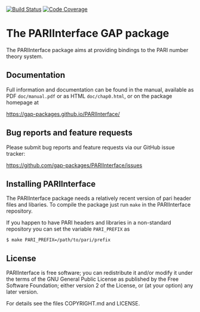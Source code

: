[![Build Status](https://github.com/gap-packages/PARIInterface/workflows/CI/badge.svg?branch=master)](https://github.com/gap-packages/PARIInterface/actions?query=workflow%3ACI+branch%3Amaster)
[![Code Coverage](https://codecov.io/github/gap-packages/PARIInterface/coverage.svg?branch=master&token=)](https://codecov.io/gh/gap-packages/PARIInterface)

# The PARIInterface GAP package

The PARIInterface package aims at providing bindings to the PARI number theory system.

## Documentation

Full information and documentation can be found in the manual, available
as PDF `doc/manual.pdf` or as HTML `doc/chap0.html`, or on the package
homepage at

  <https://gap-packages.github.io/PARIInterface/>


## Bug reports and feature requests

Please submit bug reports and feature requests via our GitHub issue tracker:

  <https://github.com/gap-packages/PARIInterface/issues>


## Installing PARIInterface

The PARIInterface package needs a relatively recent version of pari
header files and libaries. To compile the package just run `make` in
the PARIInterface repository.

If you happen to have PARI headers and libraries in a non-standard
repository you can set the variable `PARI_PREFIX` as

    $ make PARI_PREFIX=/path/to/pari/prefix

## License

PARIInterface is free software; you can redistribute it and/or modify
it under the terms of the GNU General Public License as published by the
Free Software Foundation; either version 2 of the License, or (at your
option) any later version.

For details see the files COPYRIGHT.md and LICENSE.
